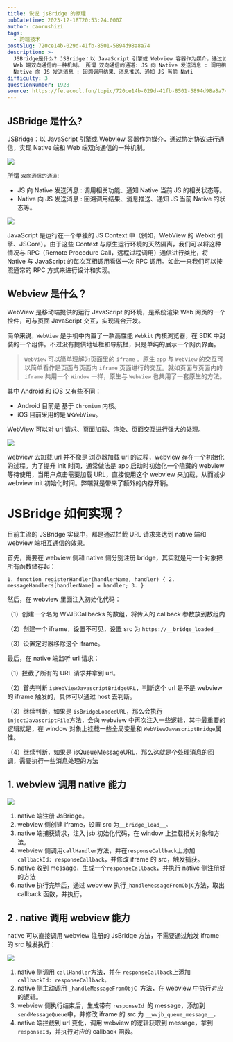 ```yaml
---
title: 说说 jsBridge 的原理
pubDatetime: 2023-12-18T20:53:24.000Z
author: caorushizi
tags:
  - 跨端技术
postSlug: 720ce14b-029d-41fb-8501-5894d98a8a74
description: >-
  JSBridge是什么? JSBridge：以 JavaScript 引擎或 Webview 容器作为媒介，通过协定协议进行通信，实现 Native 端和
  Web 端双向通信的一种机制。 所谓 双向通信的通道: JS 向 Native 发送消息 : 调用相关功能、通知 Native 当前 JS 的相关状态等。
  Native 向 JS 发送消息 : 回溯调用结果、消息推送、通知 JS 当前 Nati
difficulty: 3
questionNumber: 1928
source: https://fe.ecool.fun/topic/720ce14b-029d-41fb-8501-5894d98a8a74
---
```


## JSBridge 是什么?

JSBridge：以 JavaScript 引擎或 Webview 容器作为媒介，通过协定协议进行通信，实现 Native 端和 Web 端双向通信的一种机制。

![](https://static.ecool.fun//article/791ae46a-606e-4171-b6ad-535e7ef01058.png)

所谓 `双向通信的通道`:

- JS 向 Native 发送消息 : 调用相关功能、通知 Native 当前 JS 的相关状态等。
- Native 向 JS 发送消息 : 回溯调用结果、消息推送、通知 JS 当前 Native 的状态等。

![](https://static.ecool.fun//article/6b088e68-2151-405b-805d-add00abb4b1b.png)

JavaScript 是运行在一个单独的 JS Context 中（例如，WebView 的 Webkit 引擎、JSCore）。由于这些 Context 与原生运行环境的天然隔离，我们可以将这种情况与 RPC（Remote Procedure Call，远程过程调用）通信进行类比，将 Native 与 JavaScript 的每次互相调用看做一次 RPC 调用。如此一来我们可以按照通常的 RPC 方式来进行设计和实现。

## Webview 是什么？

WebView 是移动端提供的运行 JavaScript 的环境，是系统渲染 Web 网页的一个控件，可与页面 JavaScript 交互，实现混合开发。

简单来说`，WebView` 是手机中内置了一款高性能 `Webkit` 内核浏览器，在 SDK 中封装的一个组件。不过没有提供地址栏和导航栏，只是单纯的展示一个网页界面。

> `WebView` 可以简单理解为页面里的 `iframe` 。原生 `app` 与 `WebView` 的交互可以简单看作是页面与页面内 `iframe` 页面进行的交互。就如页面与页面内的 `iframe` 共用一个 `Window` 一样，原生与 `WebView` 也共用了一套原生的方法。

其中 Android 和 iOS 又有些不同：

- Android 目前是 基于 `Chromium` 内核。
- iOS 目前采用的是 `WKWebView`。

WebView 可以对 url 请求、页面加载、渲染、页面交互进行强大的处理。

![](https://static.ecool.fun//article/ea89dc1e-be83-4845-8a50-b5639ed37e53.png)

webview 去加载 url 并不像是 浏览器加载 url 的过程，webview 存在一个初始化的过程。为了提升 init 时间，通常做法是 app 启动时初始化一个隐藏的 webview 等待使用，当用户点击需要加载 URL，直接使用这个 webview 来加载，从而减少 webview init 初始化时间。弊端就是带来了额外的内存开销。

# JSBridge 如何实现？

目前主流的 JSBridge 实现中，都是通过拦截 URL 请求来达到 native 端和 webview 端相互通信的效果。

首先，需要在 webview 侧和 native 侧分别注册 bridge，其实就是用一个对象把所有函数储存起：

`1. function registerHandler(handlerName, handler) {
2. messageHandlers[handlerName] = handler;
3. }
`

然后，在 webview 里面注入初始化代码：

（1）创建一个名为 WVJBCallbacks 的数组，将传入的 callback 参数放到数组内

（2）创建一个 iframe，设置不可见，设置 src 为 `https://__bridge_loaded__`

（3）设置定时器移除这个 iframe。

最后，在 native 端监听 url 请求：

（1）拦截了所有的 URL 请求并拿到 url。

（2）首先判断 `isWebViewJavascriptBridgeURL`，判断这个 url 是不是 webview 的 iframe 触发的，具体可以通过 host 去判断。

（3）继续判断，如果是 `isBridgeLoadedURL`，那么会执行 `injectJavascriptFile`方法，会向 webview 中再次注入一些逻辑，其中最重要的逻辑就是，在 window 对象上挂载一些全局变量和 `WebViewJavascriptBridge`属性。

（4）继续判断，如果是 isQueueMessageURL，那么这就是个处理消息的回调，需要执行一些消息处理的方法

## 1\. webview 调用 native 能力

![](https://static.ecool.fun//article/8b269897-4791-4a2b-b3ba-7c0609a0788f.png)

1. native 端注册 JsBridge。
2. webview 侧创建 iframe，设置 src 为`__bridge_load__。`
3. native 端捕获请求，注入 jsb 初始化代码，在 window 上挂载相关对象和方法。
4. webview 侧调用`callHandler`方法，并在`responseCallback`上添加`callbackId: responseCallback`，并修改 iframe 的 src，触发捕获。
5. native 收到 message，生成一个`responseCallback`，并执行 native 侧注册好的方法
6. native 执行完毕后，通过 webview 执行`_handleMessageFromObjC`方法，取出 callback 函数，并执行。

## 2 . native 调用 webview 能力

native 可以直接调用 webview 注册的 JsBridge 方法，不需要通过触发 iframe 的 src 触发执行：

![](https://static.ecool.fun//article/a513b60b-f948-480b-956c-0ed3d4803a30.png)

1. native 侧调用 `callHandler`方法，并在 `responseCallback`上添加 `callbackId: responseCallback。`
2. native 侧主动调用 `_handleMessageFromObjC `方法，在 webview 中执行对应的逻辑。
3. webview 侧执行结束后，生成带有 `responseId `的 message，添加到 `sendMessageQueue`中，并修改 iframe 的 src 为 `__wvjb_queue_message__。`
4. native 端拦截到 url 变化，调用 webview 的逻辑获取到 message，拿到 `responseId`，并执行对应的 callback 函数。
